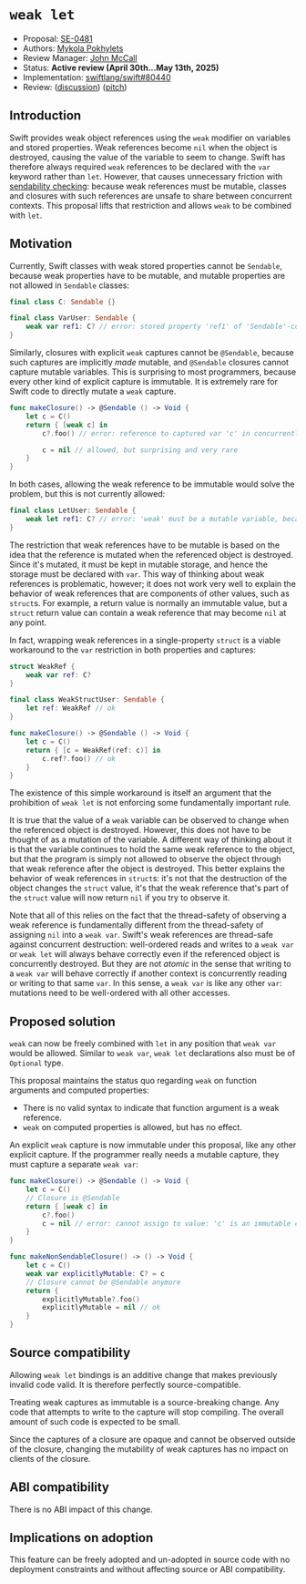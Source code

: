 # `weak let`

* Proposal: [SE-0481](0481-weak-let.md)
* Authors: [Mykola Pokhylets](https://github.com/nickolas-pohilets)
* Review Manager: [John McCall](https://github.com/rjmccall)
* Status: **Active review (April 30th...May 13th, 2025)**
* Implementation: [swiftlang/swift#80440](https://github.com/swiftlang/swift/pull/80440)
* Review: ([discussion](https://forums.swift.org/t/weak-captures-in-sendable-sending-closures/78498)) ([pitch](https://forums.swift.org/t/pitch-weak-let/79271))

[SE-0302]: https://github.com/swiftlang/swift-evolution/blob/main/proposals/0302-concurrent-value-and-concurrent-closures.md

## Introduction

Swift provides weak object references using the `weak` modifier on variables and stored properties. Weak references become `nil` when the object is destroyed, causing the value of the variable to seem to change. Swift has therefore always required `weak` references to be declared with the `var` keyword rather than `let`. However, that causes unnecessary friction with [sendability checking][SE-0302]: because weak references must be mutable, classes and closures with such references are unsafe to share between concurrent contexts. This proposal lifts that restriction and allows `weak` to be combined with `let`.

## Motivation

Currently, Swift classes with weak stored properties cannot be `Sendable`, because weak properties have to be mutable, and mutable properties are not allowed in `Sendable` classes:

```swift
final class C: Sendable {}

final class VarUser: Sendable {
    weak var ref1: C? // error: stored property 'ref1' of 'Sendable'-conforming class 'VarUser' is mutable
}
```

Similarly, closures with explicit `weak` captures cannot be `@Sendable`, because such captures are implicitly *made* mutable, and `@Sendable` closures cannot capture mutable variables. This is surprising to most programmers, because every other kind of explicit capture is immutable. It is extremely rare for Swift code to directly mutate a `weak` capture.

```swift
func makeClosure() -> @Sendable () -> Void {
    let c = C()
    return { [weak c] in
        c?.foo() // error: reference to captured var 'c' in concurrently-executing code

        c = nil // allowed, but surprising and very rare
    }
}
```

In both cases, allowing the weak reference to be immutable would solve the problem, but this is not currently allowed:

```swift
final class LetUser: Sendable {
    weak let ref1: C? // error: 'weak' must be a mutable variable, because it may change at runtime
}
```

The restriction that weak references have to be mutable is based on the idea that the reference is mutated when the referenced object is destroyed. Since it's mutated, it must be kept in mutable storage, and hence the storage must be declared with `var`. This way of thinking about weak references is problematic, however; it does not work very well to explain the behavior of weak references that are components of other values, such as `struct`s. For example, a return value is normally an immutable value, but a `struct` return value can contain a weak reference that may become `nil` at any point.

In fact, wrapping weak references in a single-property `struct` is a viable workaround to the `var` restriction in both properties and captures:

```swift
struct WeakRef {
    weak var ref: C?
}

final class WeakStructUser: Sendable {
    let ref: WeakRef // ok
}

func makeClosure() -> @Sendable () -> Void {
    let c = C()
    return { [c = WeakRef(ref: c)] in 
        c.ref?.foo() // ok
    }
}
```

The existence of this simple workaround is itself an argument that the prohibition of `weak let` is not enforcing some fundamentally important rule.

It is true that the value of a `weak` variable can be observed to change when the referenced object is destroyed. However, this does not have to be thought of as a mutation of the variable. A different way of thinking about it is that the variable continues to hold the same weak reference to the object, but that the program is simply not allowed to observe the object through that weak reference after the object is destroyed. This better explains the behavior of weak references in `struct`s: it's not that the destruction of the object changes the `struct` value, it's that the weak reference that's part of the `struct` value will now return `nil` if you try to observe it.

Note that all of this relies on the fact that the thread-safety of observing a weak reference is fundamentally different from the thread-safety of assigning `nil` into a `weak var`. Swift's weak references are thread-safe against concurrent destruction: well-ordered reads and writes to a `weak var` or `weak let` will always behave correctly even if the referenced object is concurrently destroyed. But they are not *atomic* in the sense that writing to a `weak var` will behave correctly if another context is concurrently reading or writing to that same `var`. In this sense, a `weak var` is like any other `var`: mutations need to be well-ordered with all other accesses. 

## Proposed solution

`weak` can now be freely combined with `let` in any position that `weak var` would be allowed.
Similar to `weak var`, `weak let` declarations also must be of `Optional` type.

This proposal maintains the status quo regarding `weak` on function arguments and computed properties:
* There is no valid syntax to indicate that function argument is a weak reference.
* `weak` on computed properties is allowed, but has no effect.

An explicit `weak` capture is now immutable under this proposal, like any other explicit capture. If the programmer really needs a mutable capture, they must capture a separate `weak var`:

```swift
func makeClosure() -> @Sendable () -> Void {
    let c = C()
    // Closure is @Sendable
    return { [weak c] in
        c?.foo()
        c = nil // error: cannot assign to value: 'c' is an immutable capture
    }
}

func makeNonSendableClosure() -> () -> Void {
    let c = C()
    weak var explicitlyMutable: C? = c
    // Closure cannot be @Sendable anymore
    return {
        explicitlyMutable?.foo()
        explicitlyMutable = nil // ok
    }
}
```

## Source compatibility

Allowing `weak let` bindings is an additive change that makes previously invalid code valid. It is therefore perfectly source-compatible.

Treating weak captures as immutable is a source-breaking change. Any code that attempts to write to the capture will stop compiling.
The overall amount of such code is expected to be small.

Since the captures of a closure are opaque and cannot be observed outside of the closure, changing the mutability of weak captures has no impact on clients of the closure.

## ABI compatibility

There is no ABI impact of this change.

## Implications on adoption

This feature can be freely adopted and un-adopted in source code with no deployment constraints and without affecting source or ABI compatibility.
